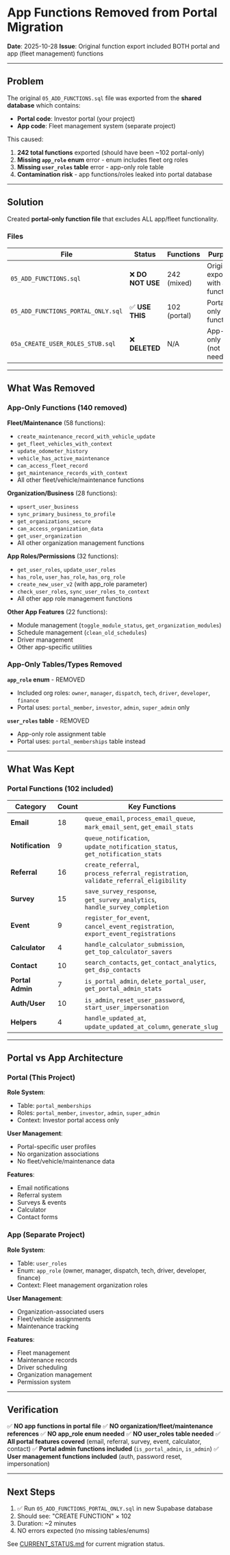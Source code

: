 # App Functions Removed from Portal Migration

**Date**: 2025-10-28
**Issue**: Original function export included BOTH portal and app (fleet management) functions

---

## Problem

The original `05_ADD_FUNCTIONS.sql` file was exported from the **shared database** which contains:
- **Portal code**: Investor portal (your project)
- **App code**: Fleet management system (separate project)

This caused:
1. **242 total functions** exported (should have been ~102 portal-only)
2. **Missing `app_role` enum** error - enum includes fleet org roles
3. **Missing `user_roles` table** error - app-only role table
4. **Contamination risk** - app functions/roles leaked into portal database

---

## Solution

Created **portal-only function file** that excludes ALL app/fleet functionality.

### Files

| File | Status | Functions | Purpose |
|------|--------|-----------|---------|
| `05_ADD_FUNCTIONS.sql` | ❌ **DO NOT USE** | 242 (mixed) | Original export with app functions |
| `05_ADD_FUNCTIONS_PORTAL_ONLY.sql` | ✅ **USE THIS** | 102 (portal) | Portal-only functions |
| `05a_CREATE_USER_ROLES_STUB.sql` | ❌ **DELETED** | N/A | App-only stub (not needed) |

---

## What Was Removed

### App-Only Functions (140 removed)

**Fleet/Maintenance** (58 functions):
- `create_maintenance_record_with_vehicle_update`
- `get_fleet_vehicles_with_context`
- `update_odometer_history`
- `vehicle_has_active_maintenance`
- `can_access_fleet_record`
- `get_maintenance_records_with_context`
- All other fleet/vehicle/maintenance functions

**Organization/Business** (28 functions):
- `upsert_user_business`
- `sync_primary_business_to_profile`
- `get_organizations_secure`
- `can_access_organization_data`
- `get_user_organization`
- All other organization management functions

**App Roles/Permissions** (32 functions):
- `get_user_roles`, `update_user_roles`
- `has_role`, `user_has_role`, `has_org_role`
- `create_new_user_v2` (with app_role parameter)
- `check_user_roles`, `sync_user_roles_to_context`
- All other app role management functions

**Other App Features** (22 functions):
- Module management (`toggle_module_status`, `get_organization_modules`)
- Schedule management (`clean_old_schedules`)
- Driver management
- Other app-specific utilities

### App-Only Tables/Types Removed

**`app_role` enum** - REMOVED
- Included org roles: `owner`, `manager`, `dispatch`, `tech`, `driver`, `developer`, `finance`
- Portal uses: `portal_member`, `investor`, `admin`, `super_admin` only

**`user_roles` table** - REMOVED
- App-only role assignment table
- Portal uses: `portal_memberships` table instead

---

## What Was Kept

### Portal Functions (102 included)

| Category | Count | Key Functions |
|----------|-------|---------------|
| **Email** | 18 | `queue_email`, `process_email_queue`, `mark_email_sent`, `get_email_stats` |
| **Notification** | 9 | `queue_notification`, `update_notification_status`, `get_notification_stats` |
| **Referral** | 16 | `create_referral`, `process_referral_registration`, `validate_referral_eligibility` |
| **Survey** | 15 | `save_survey_response`, `get_survey_analytics`, `handle_survey_completion` |
| **Event** | 9 | `register_for_event`, `cancel_event_registration`, `export_event_registrations` |
| **Calculator** | 4 | `handle_calculator_submission`, `get_top_calculator_savers` |
| **Contact** | 10 | `search_contacts`, `get_contact_analytics`, `get_dsp_contacts` |
| **Portal Admin** | 7 | `is_portal_admin`, `delete_portal_user`, `get_portal_admin_stats` |
| **Auth/User** | 10 | `is_admin`, `reset_user_password`, `start_user_impersonation` |
| **Helpers** | 4 | `handle_updated_at`, `update_updated_at_column`, `generate_slug` |

---

## Portal vs App Architecture

### Portal (This Project)

**Role System**:
- Table: `portal_memberships`
- Roles: `portal_member`, `investor`, `admin`, `super_admin`
- Context: Investor portal access only

**User Management**:
- Portal-specific user profiles
- No organization associations
- No fleet/vehicle/maintenance data

**Features**:
- Email notifications
- Referral system
- Surveys & events
- Calculator
- Contact forms

### App (Separate Project)

**Role System**:
- Table: `user_roles`
- Enum: `app_role` (owner, manager, dispatch, tech, driver, developer, finance)
- Context: Fleet management organization roles

**User Management**:
- Organization-associated users
- Fleet/vehicle assignments
- Maintenance tracking

**Features**:
- Fleet management
- Maintenance records
- Driver scheduling
- Organization management
- Permission system

---

## Verification

✅ **NO app functions in portal file**
✅ **NO organization/fleet/maintenance references**
✅ **NO app_role enum needed**
✅ **NO user_roles table needed**
✅ **All portal features covered** (email, referral, survey, event, calculator, contact)
✅ **Portal admin functions included** (`is_portal_admin`, `is_admin`)
✅ **User management functions included** (auth, password reset, impersonation)

---

## Next Steps

1. ✅ Run `05_ADD_FUNCTIONS_PORTAL_ONLY.sql` in new Supabase database
2. Should see: "CREATE FUNCTION" × 102
3. Duration: ~2 minutes
4. NO errors expected (no missing tables/enums)

See [CURRENT_STATUS.md](CURRENT_STATUS.md) for current migration status.
